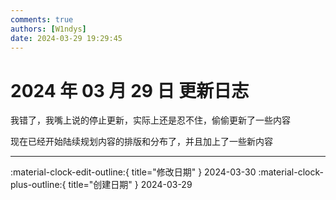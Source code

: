 ```yaml
---
comments: true
authors: [W1ndys]
date: 2024-03-29 19:29:45
---
```


# 2024 年 03 月 29 日 更新日志

我错了，我嘴上说的停止更新，实际上还是忍不住，偷偷更新了一些内容

<!-- more -->

现在已经开始陆续规划内容的排版和分布了，并且加上了一些新内容


---

:material-clock-edit-outline:{ title="修改日期" } 2024-03-30
:material-clock-plus-outline:{ title="创建日期" } 2024-03-29
